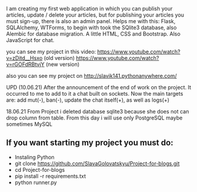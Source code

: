 I am creating my first web application in which you can publish your articles,
update / delete your articles, but for publishing your articles you must sign-up, 
there is also an admin panel. Helps me with this: Flask, SQLAlchemy, WTForms,
to begin with took the SQlite3 database, also Alembic for database migration.
A little HTML, CSS and Bootstrap. Also JavaScript for chat.

you can see my project in this video: https://www.youtube.com/watch?v=zDitd__Hsxo (old version)
https://www.youtube.com/watch?v=rGOFdRBtvjY (new version)

also you can see my project on http://slavik141.pythonanywhere.com/

UPD (10.06.21)
After the announcement of the end of work on the project. It occurred to me to add to it a chat built on sockets. 
Now the main targets are: add mut(-), ban(-), update the chat itself(+), as well as logs(+)

18.06.21
From Project i deleted database sqlite3 because she does not can drop column from table. 
From this day i will use only PostgreSQL maybe sometimes MySQL

## If you want starting my project you must do:
* Instaling Python
* git clone https://github.com/SlavaGolovatskyu/Project-for-blogs.git
* cd Project-for-blogs
* pip install -r requirements.txt
* python runner.py
